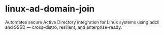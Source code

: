 # linux-ad-domain-join
Automates secure Active Directory integration for Linux systems using adcli and SSSD — cross-distro, resilient, and enterprise-ready.
